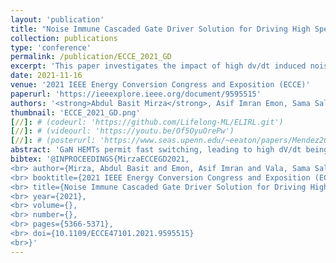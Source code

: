 ```yaml
---
layout: 'publication'
title: "Noise Immune Cascaded Gate Driver Solution for Driving High Speed GaN Power Devices"
collection: publications
type: 'conference'
permalink: /publication/ECCE_2021_GD
excerpt: 'This paper investigates the impact of high dv/dt induced noise on gate drive performance in GaN HEMTs.'
date: 2021-11-16
venue: '2021 IEEE Energy Conversion Congress and Exposition (ECCE)'
paperurl: 'https://ieeexplore.ieee.org/document/9595515'
authors: '<strong>Abdul Basit Mirza</strong>, Asif Imran Emon, Sama Salehi Vala and <a href="https://www.stonybrook.edu/commcms/electrical/people/-core_faculty/luo_fang">Fang Luo</a>'
thumbnail: 'ECCE_2021_GD.png'
[//]: # (codeurl: 'https://github.com/Lifelong-ML/ELIRL.git')
[//]: # (videourl: 'https://youtu.be/Of5OyuOrePw')
[//]: # (posterurl: 'https://www.seas.upenn.edu/~eeaton/papers/Mendez2018Lifelong-poster.pdf')
abstract: 'GaN HEMTs permit fast switching, leading to high dV/dt being generated across them. The Common Mode (CM) noise associated with the dV/dt propagates through the gate drivers&#39; isolation barrier capacitance. Due impedance mismatch between the PWM signal line and return, CM to Differential Mode (DM) noise transformation occurs and distorts the PWM signal at the input of gate driver. This paper investigates the impact of high dV/dt induced noise on gate drive performance in GaN systems. Firstly, noise propagation paths and CM to DM noise transformation are analyzed, followed by simulation and Double Pulse Test (DPT) on hardware. The results show that noise distortion causes mis-triggering of the switches. Further, it is proposed that a cascaded stage comprising power supply and gate driver can suppress the noise by increasing the noise path impedance. The proposed method is verified on hardware with turn-off and turn-on dV/dt equal to 88 V/ns and 62 V/ns respectively at 400 V without mis-triggering.'
bibtex: '@INPROCEEDINGS{MirzaECCEGD2021,
<br> author={Mirza, Abdul Basit and Emon, Asif Imran and Vala, Sama Salehi and Luo, Fang},
<br> booktitle={2021 IEEE Energy Conversion Congress and Exposition (ECCE)},     
<br> title={Noise Immune Cascaded Gate Driver Solution for Driving High Speed GaN Power Devices},   
<br> year={2021},
<br> volume={},
<br> number={},
<br> pages={5366-5371},
<br> doi={10.1109/ECCE47101.2021.9595515}
<br>}'
---
```

